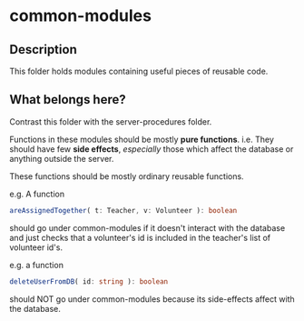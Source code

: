 # common-modules

## Description

This folder holds modules containing useful pieces of reusable code.

## What belongs here?

Contrast this folder with the server-procedures folder.

Functions in these modules should be mostly **pure functions**.
i.e. They should have few **side effects**, *especially* those
which affect the database or anything outside the server.

These functions should be mostly ordinary reusable functions.

e.g. A function 
```TypeScript
areAssignedTogether( t: Teacher, v: Volunteer ): boolean
```
should go under common-modules if it doesn't
interact with the database and just checks that a volunteer's id
is included in the teacher's list of volunteer id's.

e.g. a function
```TypeScript
deleteUserFromDB( id: string ): boolean
```
should NOT go under common-modules because its side-effects affect
with the database.